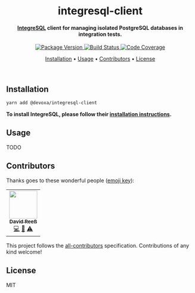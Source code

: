 <!-- Title -->
<h1 align="center">
  integresql-client
</h1>

<!-- Description -->
<h4 align="center">
  <a href="https://github.com/allaboutapps/integresql">IntegreSQL</a> client for managing isolated PostgreSQL databases in integration tests.
</h4>

<!-- Badges -->
<p align="center">
  <a href="https://www.npmjs.com/package/@devoxa/integresql-client">
    <img
      src="https://img.shields.io/npm/v/@devoxa/integresql-client?style=flat-square"
      alt="Package Version"
    />
  </a>

  <a href="https://github.com/devoxa/integresql-client/actions?query=branch%3Amaster+workflow%3A%22Continuous+Integration%22">
    <img
      src="https://img.shields.io/github/actions/workflow/status/devoxa/integresql-client/push.yml?branch=master&style=flat-square"
      alt="Build Status"
    />
  </a>

  <a href="https://codecov.io/github/devoxa/integresql-client">
    <img
      src="https://img.shields.io/codecov/c/github/devoxa/integresql-client/master?style=flat-square"
      alt="Code Coverage"
    />
  </a>
</p>

<!-- Quicklinks -->
<p align="center">
  <a href="#installation">Installation</a> •
  <a href="#usage">Usage</a> •
  <a href="#contributors">Contributors</a> •
  <a href="#license">License</a>
</p>

<br>

## Installation

```bash
yarn add @devoxa/integresql-client
```

**To install IntegreSQL, please follow their [installation instructions](https://github.com/allaboutapps/integresql#usage).**

## Usage

TODO

## Contributors

Thanks goes to these wonderful people ([emoji key](https://allcontributors.org/docs/en/emoji-key)):

<!-- ALL-CONTRIBUTORS-LIST:START - Do not remove or modify this section -->
<!-- prettier-ignore-start -->
<!-- markdownlint-disable -->
<table>
  <tr>
    <td align="center"><a href="https://www.david-reess.de"><img src="https://avatars3.githubusercontent.com/u/4615516?v=4" width="75px;" alt=""/><br /><sub><b>David Reeß</b></sub></a><br /><a href="https://github.com/devoxa/integresql-client/commits?author=queicherius" title="Code">💻</a> <a href="https://github.com/devoxa/integresql-client/commits?author=queicherius" title="Documentation">📖</a> <a href="https://github.com/devoxa/integresql-client/commits?author=queicherius" title="Tests">⚠️</a></td>
  </tr>
</table>

<!-- markdownlint-enable -->
<!-- prettier-ignore-end -->

<!-- ALL-CONTRIBUTORS-LIST:END -->

This project follows the [all-contributors](https://github.com/all-contributors/all-contributors)
specification. Contributions of any kind welcome!

## License

MIT
